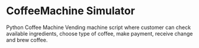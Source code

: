 # CoffeeMachine Simulator 
Python Coffee Machine
Vending machine script where customer can check available ingredients, choose type of coffee, make payment, receive change and brew coffee.
